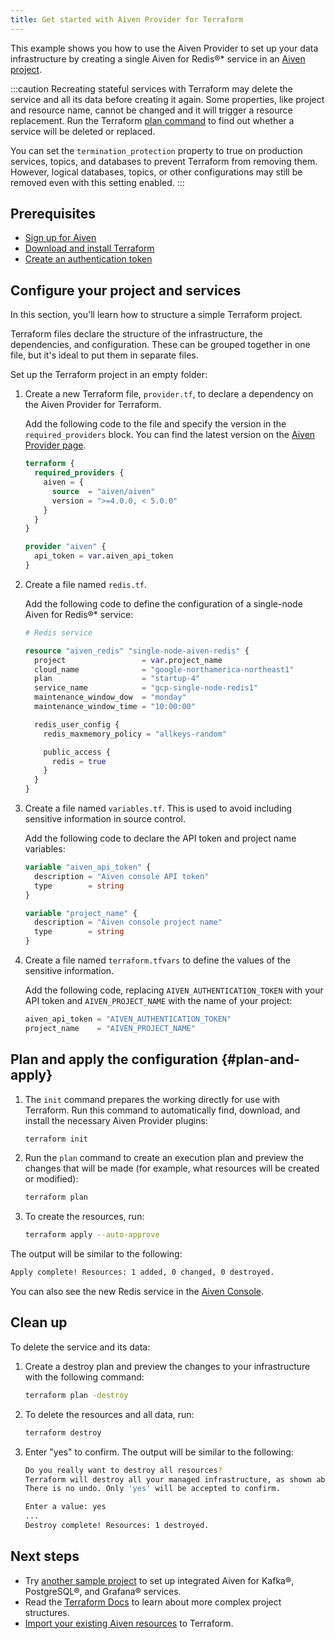 ```yaml
---
title: Get started with Aiven Provider for Terraform
---
```


This example shows you how to use the Aiven Provider to set up your data
infrastructure by creating a single Aiven for Redis®\* service in an
[Aiven project](/docs/platform/concepts/projects_accounts_access).

:::caution
Recreating stateful services with Terraform may delete the service and
all its data before creating it again. Some properties, like project and
resource name, cannot be changed and it will trigger a resource
replacement. Run the Terraform
[plan command](/docs/tools/terraform/get-started#plan-and-apply) to find
out whether a service will be deleted or replaced.

You can set the `termination_protection` property to true on production
services, topics, and databases to prevent Terraform from removing them.
However, logical databases, topics, or other configurations may still be
removed even with this setting enabled.
:::

## Prerequisites

-   [Sign up for
    Aiven](https://console.aiven.io/signup?utm_source=github&utm_medium=organic&utm_campaign=devportal&utm_content=repo)
-   [Download and install Terraform](https://www.terraform.io/downloads)
-   [Create an authentication
    token](https://docs.aiven.io/docs/platform/howto/create_authentication_token.html)

## Configure your project and services

In this section, you\'ll learn how to structure a simple Terraform
project.

Terraform files declare the structure of the infrastructure, the
dependencies, and configuration. These can be grouped together in one
file, but it's ideal to put them in separate files.

Set up the Terraform project in an empty folder:

1.  Create a new Terraform file, `provider.tf`, to declare a dependency
    on the Aiven Provider for Terraform.

    Add the following code to the file and specify the version in the
    `required_providers` block. You can find the latest version on the
    [Aiven Provider
    page](https://registry.terraform.io/providers/aiven/aiven/latest).

    ```terraform
    terraform {
      required_providers {
        aiven = {
          source  = "aiven/aiven"
          version = ">=4.0.0, < 5.0.0"
        }
      }
    }

    provider "aiven" {
      api_token = var.aiven_api_token
    }
    ```

2.  Create a file named `redis.tf`.

    Add the following code to define the configuration of a single-node
    Aiven for Redis®\* service:

    ```terraform
    # Redis service

    resource "aiven_redis" "single-node-aiven-redis" {
      project                 = var.project_name
      cloud_name              = "google-northamerica-northeast1"
      plan                    = "startup-4"
      service_name            = "gcp-single-node-redis1"
      maintenance_window_dow  = "monday"
      maintenance_window_time = "10:00:00"

      redis_user_config {
        redis_maxmemory_policy = "allkeys-random"

        public_access {
          redis = true
        }
      }
    }
    ```

3.  Create a file named `variables.tf`. This is used to avoid including
    sensitive information in source control.

    Add the following code to declare the API token and project name
    variables:

    ```terraform
    variable "aiven_api_token" {
      description = "Aiven console API token"
      type        = string
    }

    variable "project_name" {
      description = "Aiven console project name"
      type        = string
    }
    ```

4.  Create a file named `terraform.tfvars` to define the values of the
    sensitive information.

    Add the following code, replacing `AIVEN_AUTHENTICATION_TOKEN` with
    your API token and `AIVEN_PROJECT_NAME` with the name of your
    project:

    ```terraform
    aiven_api_token = "AIVEN_AUTHENTICATION_TOKEN"
    project_name    = "AIVEN_PROJECT_NAME"
    ```

## Plan and apply the configuration {#plan-and-apply}

1.  The `init` command prepares the working directly for use with
    Terraform. Run this command to automatically find, download, and
    install the necessary Aiven Provider plugins:

    ```bash
    terraform init
    ```

2.  Run the `plan` command to create an execution plan and preview the
    changes that will be made (for example, what resources will be
    created or modified):

    ```bash
    terraform plan
    ```

3.  To create the resources, run:

    ```bash
    terraform apply --auto-approve
    ```

The output will be similar to the following:

```bash
Apply complete! Resources: 1 added, 0 changed, 0 destroyed.
```

You can also see the new Redis service in the [Aiven
Console](https://console.aiven.io).

## Clean up

To delete the service and its data:

1.  Create a destroy plan and preview the changes to your infrastructure
    with the following command:

    ```bash
    terraform plan -destroy
    ```

2.  To delete the resources and all data, run:

    ```bash
    terraform destroy
    ```

3.  Enter \"yes\" to confirm. The output will be similar to the
    following:

    ```bash
    Do you really want to destroy all resources?
    Terraform will destroy all your managed infrastructure, as shown above.
    There is no undo. Only 'yes' will be accepted to confirm.

    Enter a value: yes
    ...
    Destroy complete! Resources: 1 destroyed.
    ```

## Next steps

-   Try [another sample
    project](https://github.com/aiven/terraform-provider-aiven/blob/main/sample_project/sample.tf)
    to set up integrated Aiven for Kafka®, PostgreSQL®, and
    Grafana® services.
-   Read the [Terraform
    Docs](https://www.terraform.io/language/modules/develop/structure)
    to learn about more complex project structures.
-   [Import your existing Aiven
    resources](https://registry.terraform.io/providers/aiven/aiven/latest/docs/guides/importing-resources)
    to Terraform.
